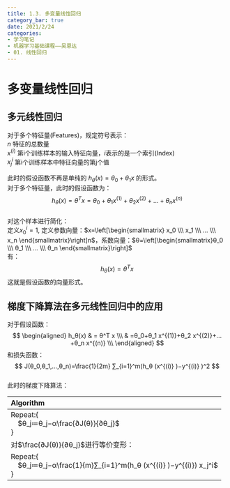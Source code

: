 ```yaml
---
title: 1.3. 多变量线性回归
category_bar: true
date: 2021/2/24
categories: 
- 学习笔记
- 机器学习基础课程——吴恩达
- 01. 线性回归
---
```

<style>
img{
    width: 30%;
    padding-left: 20%;
}
</style>
# 多变量线性回归
## 多元线性回归
对于多个特征量(Features)，规定符号表示：  
$n$ 特征的总数量  
$x^{(i)}$  第i个训练样本的输入特征向量，$i$表示的是一个索引(Index)    
$x_j^i$  第i个训练样本中特征向量的第j个值  

此时的假设函数不再是单纯的 $h_θ (x)=θ_0+θ_1 x$ 的形式。  
对于多个特征量，此时的假设函数为：   
$$
h_θ (x)=θ^T x=θ_0+θ_1 x^{(1)}+θ_2 x^{(2)}+…+θ_n x^{(n)}
$$  
对这个样本进行简化：  
定义$x_0^i=1$, 定义参数向量：$x=\left[\begin{smallmatrix} x_0 \\\ x_1 \\\ ... \\\ x_n \end{smallmatrix}\right]n$，系数向量：$θ=\left[\begin{smallmatrix}θ_0 \\\ θ_1 \\\ … \\\ θ_n \end{smallmatrix}\right]$  
有：   
$$
h_θ (x)=θ^T x
$$
这就是假设函数的向量形式。   
## 梯度下降算法在多元线性回归中的应用
对于假设函数：
$$
\begin{aligned}
h_θ(x)  & =  θ^T x \\\  
& =θ_0+θ_1 x^{(1)}+θ_2 x^{(2)}+…+θ_n x^{(n)} \\\       
\end{aligned}
$$
和损失函数：   
$$
J(θ_0,θ_1,…,θ_n)=\frac{1}{2m} ∑_{i=1}^m(h_θ (x^{(i)} )−y^{(i)} )^2
$$    
此时的梯度下降算法：  

| Algorithm |
|:-|
Repeat:\{<br>&emsp;$θ_j≔θ_j−α\frac{∂J(θ)}{∂θ_j}$<br>\}<br>|
|对$\frac{∂J(θ)}{∂θ_j}$进行等价变形：|
|Repeat:\{<br>&emsp;$θ_j≔θ_j−α\frac{1}{m}∑_{i=1}^m(h_θ (x^{(i)} )−y^{(i)})  x_j^i$<br>\}|
